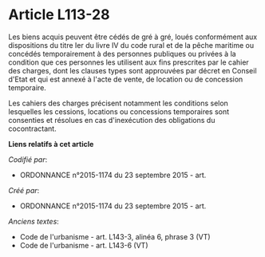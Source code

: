 # Article L113-28

Les biens acquis peuvent être cédés de gré à gré, loués conformément aux dispositions du titre Ier du livre IV du code rural
et de la pêche maritime ou concédés temporairement à des personnes publiques ou privées à la condition que ces personnes les
utilisent aux fins prescrites par le cahier des charges, dont les clauses types sont approuvées par décret en Conseil d'Etat
et qui est annexé à l'acte de vente, de location ou de concession temporaire.

Les cahiers des charges précisent notamment les conditions selon lesquelles les cessions, locations ou concessions
temporaires sont consenties et résolues en cas d'inexécution des obligations du cocontractant.

**Liens relatifs à cet article**

_Codifié par_:

  - ORDONNANCE n°2015-1174 du 23 septembre 2015 - art.

_Créé par_:

  - ORDONNANCE n°2015-1174 du 23 septembre 2015 - art.

_Anciens textes_:

  - Code de l'urbanisme - art. L143-3, alinéa 6, phrase 3 (VT)
  - Code de l'urbanisme - art. L143-6 (VT)
